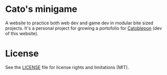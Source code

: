# Cato's minigame
A website to practice both web dev and game dev in modular bite sized projects. It's a personal project for growing a portofolio for <a href="https://catoblepon.com/" target="_blank">Catoblepon</a> (dev of this website).

# License
See the <a href="LICENSE.txt" target="_blank">LICENSE</a> file for license rights and limitations (MIT).